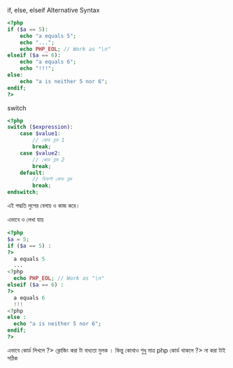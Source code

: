 if, else, elseif Alternative Syntax
```php
<?php
if ($a == 5):
    echo "a equals 5";
    echo "...";
    echo PHP_EOL; // Work as "\n"
elseif ($a == 6):
    echo "a equals 6";
    echo "!!!";
else:
    echo "a is neither 5 nor 6";
endif;
?>
```
switch 
```php
<?php
switch ($expression):
    case $value1:
        // কোড ব্লক 1
        break;
    case $value2:
        // কোড ব্লক 2
        break;
    default:
        // ডিফল্ট কোড ব্লক
        break;
endswitch;
```
এই পদ্ধতি লুপের বেলায় ও কাজ করে।

এভাবে ও লেখা যায়

```php
<?php
$a = 5;
if ($a == 5) :
?>
  a equals 5
  ...
<?php
  echo PHP_EOL; // Work as "\n"
elseif ($a == 6) :
?>
  a equals 6
  !!!
<?php
else :
  echo "a is neither 5 nor 6";
endif;
?>
```
এভাবে কোর্ড লিখলে ?> ক্লোজিং করা টা বাধ্যতা মুলক । কিন্তু কোথাও শুধু মাত্র php কোর্ড থাকলে ?> না করা টাই সঠিক